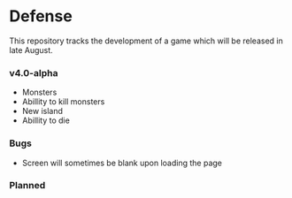 # Defense
This repository tracks the development of a game which will be released in late August.

### v4.0-alpha
* Monsters
* Abillity to kill monsters
* New island
* Abillity to die

### Bugs
* Screen will sometimes be blank upon loading the page

### Planned





